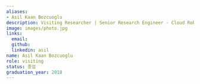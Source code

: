 ```yaml
---
aliases:
- Asil Kaan Bozcuoglu
description: Visiting Researcher | Senior Research Engineer - Cloud Robotics @ Huawei
image: images/photo.jpg
links:
  email: 
  github: 
  linkedin: asil
name: Asil Kaan Bozcuoglu
role: visiting
status: 졸업
graduation_year: 2018
---
```

